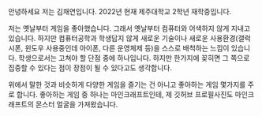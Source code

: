 
안녕하세요 저는 김채연입니다. 
2022년 현재 제주대학교 2학년 재학중입니다.

저는 옛날부터 게임을 좋아했습니다. 그래서 옛날부터 컴퓨터와 어색하지 않게 지내고 있습니다. 하지만 컴퓨터공학과 학생답지 않게 새로운 기술이나 새로운 사용환경(갤럭시폰, 윈도우 사용중인데 아이폰, 다른 운영체제 등)을 스스로 배척하는 느낌이 있습니다. 학생으로서는 고쳐야 할 단점 중에 하나입니다.
하지만 한가지에 꽂히면 그 쪽으로 집중할 수 있다는 점이 장점이 될 수 있다고도 생각합니다.

위에서 말한 것과 비슷하게 다양한 게임을 즐기는 건 아니고 좋아하는 게임 몇가지를 주로 합니다. 좋아하는 게임 중 하나는 마인크래프트인테, 제 깃허브 프로필사진도 마인크래프트의 몬스터 얼굴을 가져왔습니다.

